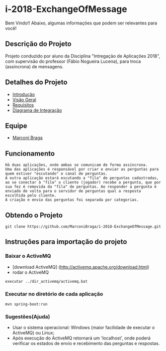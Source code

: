 # i-2018-ExchangeOfMessage

Bem Vindo!! Abaixo, algumas informações que podem ser relevantes para você!  

## Descrição do Projeto
  
  Projeto conduzido por aluno da Disciplina "Intregação de Aplicações 2018", com supervisão do professor (Fábio Nogueira Lucena), para troca (assíncrona) de mensagens.

## Detalhes do Projeto
 - [Introdução](https://github.com/MarconiBraga/i-2018-ExchangeOfMessage/blob/master/Topico05/docs/Introducao.md)
 - [Visão Geral](https://github.com/MarconiBraga/i-2018-ExchangeOfMessage/blob/master/Topico05/docs/Visao_Geral.md)
 - [Requisitos](https://github.com/MarconiBraga/i-2018-ExchangeOfMessage/blob/master/Topico05/docs/Requisitos.md)
 - [Diagrama de Integração](https://github.com/MarconiBraga/i-2018-ExchangeOfMessage/blob/master/Topico05/docs/Integration_Diagram.pdf)	
 
## Equipe

 - [Marconi Braga](https://github.com/MarconiBraga)

## Funcionamento

	Há duas aplicações, onde ambas se comunicam de forma assíncrona. 
	Uma das aplicações é responsável por criar e enviar as perguntas para quem estiver "escutando" o canal de perguntas.
	A outra aplicação estará escutando a "fila" de perguntas cadastradas, ao se conectar à "fila" o cliente (jogador) recebe a pergunta, que por sua fez é removida da "fila" de perguntas. Ao responder a pergunta é enviado de volta para o servidor de perguntas qual a resposta escolhida pelo cliente.
	A criação e envio das perguntas foi separada por categorias.
 
## Obtendo o Projeto

`git clone https://github.com/MarconiBraga/i-2018-ExchangeOfMessage.git`  

## Instruções para importação do projeto

### Baixar o ActiveMQ

- [download ActiveMQ] (http://activemq.apache.org/download.html)
- rodar o ActiveMQ
```
executar ../dir_activemq/activemq.bat
```

### Executar no diretório de cada aplicação
```
mvn spring-boot:run
```
### Sugestões(Ajuda)
- Usar o sistema operacional: Windows (maior facilidade de executar o ActiveMQ) ou Linux;
- Após execução do ActiveMQ retornará um 'localhost', onde poderá verificar os estados de envio e recebimento das perguntas e respostas.
